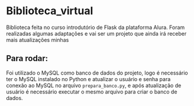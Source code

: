 # Biblioteca_virtual
Biblioteca feita no curso introdutório de Flask da plataforma Alura.
Foram realizadas algumas adaptações e vai ser um projeto que ainda irá receber mais atualizações minhas

## Para rodar:
Foi utilizado o MySQL como banco de dados do projeto, logo é necessário ter o MySQL instalado no Python e atualizar o usuário e senha para conexão ao MySQL no arquivo `prepara_banco.py`, e após atualização de usuário é necessário executar o mesmo arquivo para criar o banco de dados.
